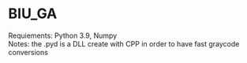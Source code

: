 # BIU_GA
Requiements: Python 3.9, Numpy <br/>
Notes: the .pyd is a DLL create with CPP in order to have fast graycode conversions
